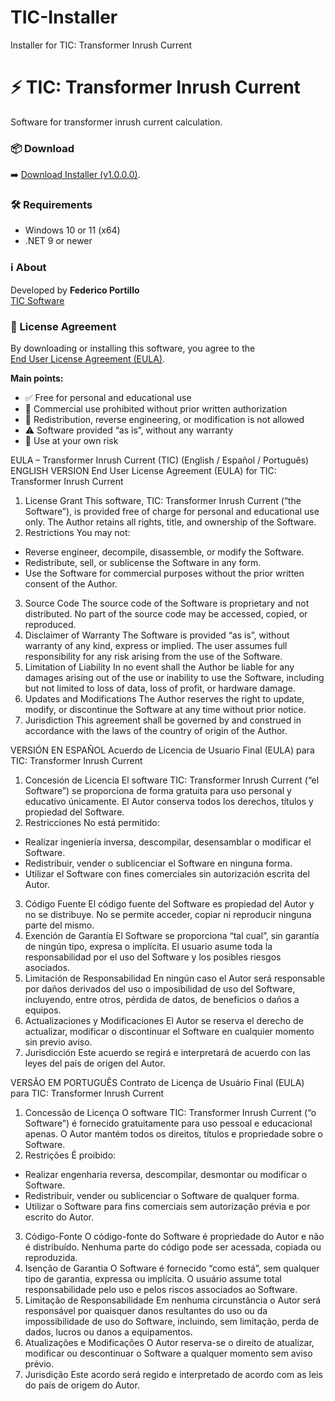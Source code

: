 # TIC-Installer
Installer for TIC: Transformer Inrush Current

# ⚡ TIC: Transformer Inrush Current

Software for transformer inrush current calculation.

### 📦 Download

➡️ [Download Installer (v1.0.0.0)](https://github.com/FedePorti/TIC-Installer/releases/download/v1.0.0.0/TIC.Setup.zip).

### 🛠️ Requirements
- Windows 10 or 11 (x64)
- .NET 9 or newer

### ℹ️ About
Developed by **Federico Portillo**  
[TIC Software](https://github.com/FedePorti)

### 📄 License Agreement
By downloading or installing this software, you agree to the  
[End User License Agreement (EULA)](https://github.com/FedePorti/TIC-Installer/releases/download/v1.0.0.0/TIC_EULA.rtf).

**Main points:**
- ✅ Free for personal and educational use  
- 🚫 Commercial use prohibited without prior written authorization  
- 🚫 Redistribution, reverse engineering, or modification is not allowed  
- ⚠️ Software provided “as is”, without any warranty  
- 💾 Use at your own risk
  
EULA – Transformer Inrush Current (TIC)
(English / Español / Português)
ENGLISH VERSION
End User License Agreement (EULA)
for TIC: Transformer Inrush Current
1. License Grant
This software, TIC: Transformer Inrush Current (“the Software”), is provided free of charge for personal and educational use only. The Author retains all rights, title, and ownership of the Software.
2. Restrictions
You may not:
- Reverse engineer, decompile, disassemble, or modify the Software.
- Redistribute, sell, or sublicense the Software in any form.
- Use the Software for commercial purposes without the prior written consent of the Author.
3. Source Code
The source code of the Software is proprietary and not distributed. No part of the source code may be accessed, copied, or reproduced.
4. Disclaimer of Warranty
The Software is provided “as is”, without warranty of any kind, express or implied. The user assumes full responsibility for any risk arising from the use of the Software.
5. Limitation of Liability
In no event shall the Author be liable for any damages arising out of the use or inability to use the Software, including but not limited to loss of data, loss of profit, or hardware damage.
6. Updates and Modifications
The Author reserves the right to update, modify, or discontinue the Software at any time without prior notice.
7. Jurisdiction
This agreement shall be governed by and construed in accordance with the laws of the country of origin of the Author.

VERSIÓN EN ESPAÑOL
Acuerdo de Licencia de Usuario Final (EULA)
para TIC: Transformer Inrush Current
1. Concesión de Licencia
El software TIC: Transformer Inrush Current (“el Software”) se proporciona de forma gratuita para uso personal y educativo únicamente. El Autor conserva todos los derechos, títulos y propiedad del Software.
2. Restricciones
No está permitido:
- Realizar ingeniería inversa, descompilar, desensamblar o modificar el Software.
- Redistribuir, vender o sublicenciar el Software en ninguna forma.
- Utilizar el Software con fines comerciales sin autorización escrita del Autor.
3. Código Fuente
El código fuente del Software es propiedad del Autor y no se distribuye. No se permite acceder, copiar ni reproducir ninguna parte del mismo.
4. Exención de Garantía
El Software se proporciona “tal cual”, sin garantía de ningún tipo, expresa o implícita. El usuario asume toda la responsabilidad por el uso del Software y los posibles riesgos asociados.
5. Limitación de Responsabilidad
En ningún caso el Autor será responsable por daños derivados del uso o imposibilidad de uso del Software, incluyendo, entre otros, pérdida de datos, de beneficios o daños a equipos.
6. Actualizaciones y Modificaciones
El Autor se reserva el derecho de actualizar, modificar o discontinuar el Software en cualquier momento sin previo aviso.
7. Jurisdicción
Este acuerdo se regirá e interpretará de acuerdo con las leyes del país de origen del Autor.

VERSÃO EM PORTUGUÊS
Contrato de Licença de Usuário Final (EULA)
para TIC: Transformer Inrush Current
1. Concessão de Licença
O software TIC: Transformer Inrush Current (“o Software”) é fornecido gratuitamente para uso pessoal e educacional apenas. O Autor mantém todos os direitos, títulos e propriedade sobre o Software.
2. Restrições
É proibido:
- Realizar engenharia reversa, descompilar, desmontar ou modificar o Software.
- Redistribuir, vender ou sublicenciar o Software de qualquer forma.
- Utilizar o Software para fins comerciais sem autorização prévia e por escrito do Autor.
3. Código-Fonte
O código-fonte do Software é propriedade do Autor e não é distribuído. Nenhuma parte do código pode ser acessada, copiada ou reproduzida.
4. Isenção de Garantia
O Software é fornecido “como está”, sem qualquer tipo de garantia, expressa ou implícita. O usuário assume total responsabilidade pelo uso e pelos riscos associados ao Software.
5. Limitação de Responsabilidade
Em nenhuma circunstância o Autor será responsável por quaisquer danos resultantes do uso ou da impossibilidade de uso do Software, incluindo, sem limitação, perda de dados, lucros ou danos a equipamentos.
6. Atualizações e Modificações
O Autor reserva-se o direito de atualizar, modificar ou descontinuar o Software a qualquer momento sem aviso prévio.
7. Jurisdição
Este acordo será regido e interpretado de acordo com as leis do país de origem do Autor.
